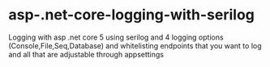 # asp-.net-core-logging-with-serilog
Logging with asp .net core 5 using serilog and 4 logging options (Console,File,Seq,Database) and whitelisting endpoints that you want to log and all that are adjustable through appsettings
